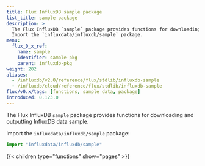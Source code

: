 ```yaml
---
title: Flux InfluxDB sample package
list_title: sample package
description: >
  The Flux InfluxDB `sample` package provides functions for downloading and outputting InfluxDB data sample.
  Import the `influxdata/influxdb/sample` package.
menu:
  flux_0_x_ref:
    name: sample
    identifier: sample-pkg
    parent: influxdb-pkg
weight: 202
aliases:
  - /influxdb/v2.0/reference/flux/stdlib/influxdb-sample
  - /influxdb/cloud/reference/flux/stdlib/influxdb-sample
flux/v0.x/tags: [functions, sample data, package]
introduced: 0.123.0
---
```


The Flux InfluxDB `sample` package provides functions for downloading and outputting InfluxDB data sample.

Import the `influxdata/influxdb/sample` package:

```js
import "influxdata/influxdb/sample"
```

{{< children type="functions" show="pages" >}}
